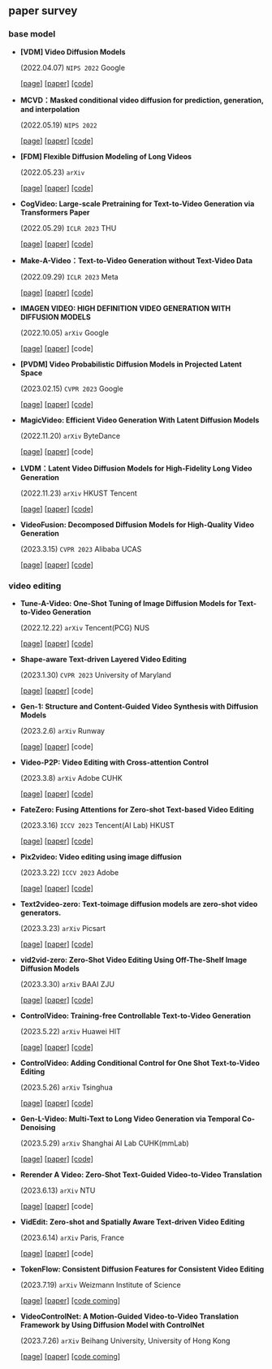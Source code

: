 ## paper survey

### base model

- **[VDM] Video Diffusion Models**

    (2022.04.07) <code>NIPS 2022</code>  Google

    [\[page\]](https://video-diffusion.github.io/) 
    [\[paper\]](https://arxiv.org/abs/2204.03458) 
    [\[code\]](https://github.com/lucidrains/video-diffusion-pytorch)
    
- **MCVD：Masked conditional video diffusion for prediction, generation, and interpolation** 

    (2022.05.19) <code>NIPS 2022</code>

    [\[page\]](https://mask-cond-video-diffusion.github.io/) 
    [\[paper\]](https://arxiv.org/abs/2205.09853) 
    [\[code\]](https://github.com/voletiv/mcvd-pytorch)

- **[FDM] Flexible Diffusion Modeling of Long Videos**
  
    (2022.05.23) <code>arXiv</code>  

    [\[page\]](https://www.cs.ubc.ca/~wsgh/fdm/) 
    [\[paper\]](https://arxiv.org/abs/2205.11495) 
    [\[code\]](https://github.com/plai-group/flexible-video-diffusion-modeling)

- **CogVideo: Large-scale Pretraining for Text-to-Video Generation via Transformers Paper**

    (2022.05.29) <code>ICLR 2023</code>  THU

    [\[page\]](https://models.aminer.cn/cogvideo/) 
    [\[paper\]](https://arxiv.org/abs/2205.15868) 
    [\[code\]](https://github.com/THUDM/CogVideo)
    
- **Make-A-Video：Text-to-Video Generation without Text-Video Data**
  
    (2022.09.29) <code>ICLR 2023</code> Meta

    [\[page\]](https://makeavideo.studio/) 
    [\[paper\]](https://arxiv.org/abs/2209.14792) 
    [\[code\]](https://github.com/lucidrains/make-a-video-pytorch)
    
- **IMAGEN VIDEO: HIGH DEFINITION VIDEO GENERATION WITH DIFFUSION MODELS**
  
    (2022.10.05) <code>arXiv</code> Google

    [\[page\]](https://imagen.research.google/video/) 
    [\[paper\]](https://arxiv.org/abs/2210.02303) 
    [code]
  
- **[PVDM] Video Probabilistic Diffusion Models in Projected Latent Space**
  
    (2023.02.15) <code>CVPR 2023</code> Google

    [\[page\]](https://sihyun.me/PVDM/) 
    [\[paper\]](https://arxiv.org/abs/2302.07685) 
    [\[code\]](https://github.com/sihyun-yu/PVDM)
    
- **MagicVideo: Efficient Video Generation With Latent Diffusion Models**

    (2022.11.20) <code>arXiv</code> ByteDance

    [\[page\]](https://magicvideo.github.io/) 
    [\[paper\]](https://arxiv.org/abs/2211.11018) 
    [code]
    
- **LVDM：Latent Video Diffusion Models for High-Fidelity Long Video Generation**

    (2022.11.23) <code>arXiv</code> HKUST Tencent

    [\[page\]](https://yingqinghe.github.io/LVDM/) 
    [\[paper\]](https://arxiv.org/abs/2211.13221) 
    [\[code\]](https://github.com/YingqingHe/LVDM)
    
- **VideoFusion: Decomposed Diffusion Models for High-Quality Video Generation**

    (2023.3.15) <code>CVPR 2023</code> Alibaba UCAS

    [\[page\]](https://www.modelscope.cn/models/damo/text-to-video-synthesis/summary) 
    [\[paper\]](https://arxiv.org/abs/2303.08320) 
    [\[code\]](https://www.modelscope.cn/models/damo/text-to-video-synthesis/files)
    
### video editing

- **Tune-A-Video: One-Shot Tuning of Image Diffusion Models for Text-to-Video Generation**

    (2022.12.22) <code>arXiv</code> Tencent(PCG) NUS

    [\[page\]](https://tuneavideo.github.io/) 
    [\[paper\]](https://arxiv.org/abs/2212.11565) 
    [\[code\]](https://github.com/showlab/Tune-A-Video)

- **Shape-aware Text-driven Layered Video Editing**

    (2023.1.30) <code>CVPR 2023</code> University of Maryland

    [\[page\]](https://text-video-edit.github.io) 
    [\[paper\]](https://openaccess.thecvf.com/content/CVPR2023/html/Lee_Shape-Aware_Text-Driven_Layered_Video_Editing_CVPR_2023_paper.html) 
    [code]
    
- **Gen-1: Structure and Content-Guided Video Synthesis with Diffusion Models**

    (2023.2.6) <code>arXiv</code> Runway

    [\[page\]](https://research.runwayml.com/gen1) 
    [\[paper\]](https://arxiv.org/abs/2302.03011) 
    [code]
    
- **Video-P2P: Video Editing with Cross-attention Control**

    (2023.3.8) <code>arXiv</code> Adobe CUHK
    
    [\[page\]](https://video-p2p.github.io/) 
    [\[paper\]](https://arxiv.org/abs/2303.04761) 
    [\[code\]](https://github.com/ShaoTengLiu/Video-P2P)
    
- **FateZero: Fusing Attentions for Zero-shot Text-based Video Editing**

    (2023.3.16) <code>ICCV 2023</code> Tencent(AI Lab) HKUST

    [\[page\]](https://fate-zero-edit.github.io/) 
    [\[paper\]](https://arxiv.org/abs/2303.09535) 
    [\[code\]](https://github.com/ChenyangQiQi/FateZero)
    
- **Pix2video: Video editing using image diffusion**

    (2023.3.22) <code>ICCV 2023</code> Adobe

    [\[page\]](https://duyguceylan.github.io/pix2video.github.io/) 
    [\[paper\]](https://arxiv.org/abs/2303.12688) 
    [\[code\]](https://github.com/G-U-N/Pix2Video.pytorch)
    
- **Text2video-zero: Text-toimage diffusion models are zero-shot video generators.**

    (2023.3.23) <code>arXiv</code> Picsart

    [\[page\]](https://text2video-zero.github.io/) 
    [\[paper\]](https://arxiv.org/abs/2303.13439) 
    [\[code\]](https://github.com/Picsart-AI-Research/Text2Video-Zero)
    
- **vid2vid-zero: Zero-Shot Video Editing Using Off-The-Shelf Image Diffusion Models**

    (2023.3.30) <code>arXiv</code> BAAI ZJU

    [\[page\]](https://github.com/baaivision/vid2vid-zero#examples) 
    [\[paper\]](https://arxiv.org/abs/2303.17599) 
    [\[code\]](https://github.com/baaivision/vid2vid-zero)
    
- **ControlVideo: Training-free Controllable Text-to-Video Generation**

    (2023.5.22) <code>arXiv</code> Huawei HIT

    [\[page\]](https://github.com/YBYBZhang/ControlVideo#visualizations) 
    [\[paper\]](https://arxiv.org/abs/2305.13077) 
    [\[code\]](https://github.com/YBYBZhang/ControlVideo)
    
- **ControlVideo: Adding Conditional Control for One Shot Text-to-Video Editing**

    (2023.5.26) <code>arXiv</code> Tsinghua 

    [\[page\]](https://ml.cs.tsinghua.edu.cn/controlvideo/) 
    [\[paper\]](https://arxiv.org/abs/2305.17098) 
    [\[code\]](https://github.com/thu-ml/controlvideo)
    
- **Gen-L-Video: Multi-Text to Long Video Generation via Temporal Co-Denoising**
  
    (2023.5.29) <code>arXiv</code> Shanghai AI Lab CUHK(mmLab)

    [\[page\]](https://g-u-n.github.io/projects/gen-long-video/index.html) 
    [\[paper\]](https://arxiv.org/abs/2305.18264) 
    [\[code\]](https://github.com/G-U-N/Gen-L-Video)
    
- **Rerender A Video: Zero-Shot Text-Guided Video-to-Video Translation**

    (2023.6.13) <code>arXiv</code> NTU

    [\[page\]](https://anonymous-31415926.github.io/) 
    [\[paper\]](https://arxiv.org/abs/2306.07954) 
    [code] 

- **VidEdit: Zero-shot and Spatially Aware Text-driven Video Editing**

    (2023.6.14) <code>arXiv</code> Paris, France

    [\[page\]](https://videdit.github.io/) 
    [\[paper\]](https://arxiv.org/abs/2306.08707) 
    [code]

- **TokenFlow: Consistent Diffusion Features for Consistent Video Editing**

    (2023.7.19) <code>arXiv</code>  Weizmann Institute of Science

    [\[page\]](https://diffusion-tokenflow.github.io/) 
    [\[paper\]](https://arxiv.org/abs/2307.10373) 
    [\[code coming\]](https://github.com/omerbt/TokenFlow)

- **VideoControlNet: A Motion-Guided Video-to-Video Translation Framework by Using Diffusion Model with ControlNet**

    (2023.7.26) <code>arXiv</code> Beihang University, University of Hong Kong 

    [\[page\]](https://vcg-aigc.github.io/) 
    [\[paper\]](https://arxiv.org/abs/2307.14073) 
    [\[code coming\]](https://github.com/ZhihaoHu/VideoControlNet)
<!-- 
    (2023..) <code></code>  None

    [\[page\]]() 
    [\[paper\]]() 
    [\[code\]]()
-->
    
